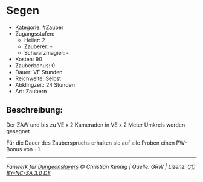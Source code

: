 # Segen

- Kategorie: #Zauber
- Zugangsstufen:
  - Heiler: 2
  - Zauberer: -
  - Schwarzmagier: -
- Kosten: 90
- Zauberbonus: 0
- Dauer: VE Stunden
- Reichweite: Selbst
- Abklingzeit: 24 Stunden
- Art: Zaubern

## Beschreibung:

Der ZAW und bis zu VE x 2 Kameraden in VE x 2 Meter Umkreis werden gesegnet.

Für die Dauer des Zauberspruchs erhalten sie auf alle Proben einen PW-Bonus von +1.

---

_Fanwerk für [Dungeonslayers](https://www.dungeonslayers.net/) © Christian Kennig | Quelle: GRW | Lizenz: [CC BY-NC-SA 3.0 DE](https://creativecommons.org/licenses/by-nc-sa/3.0/de/)_
